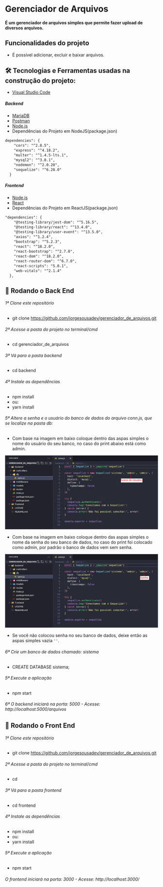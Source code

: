# Gerenciador de Arquivos

#### É um gerenciador de arquivos simples que permite fazer upload de diversos arquivos.

## Funcionalidades do projeto

- É possível adicionar, excluir e baixar arquivos.

## 🛠 Tecnologias e Ferramentas usadas na construção do projeto:

- [Visual Studio Code](https://code.visualstudio.com/)

##### Backend
- [MariaDB](https://mariadb.org/)
- [Postman](https://www.postman.com/)
- [Node.js](https://nodejs.org/en/)
- Dependências do Projeto em NodeJS(package.json)  

```
dependencies": {
    "cors": "^2.8.5",
    "express": "^4.18.2",
    "multer": "^1.4.5-lts.1",
    "mysql2": "^3.0.1",
    "nodemon": "^2.0.20",
    "sequelize": "^6.28.0"
  }
```

##### Frontend
- [Node.js](https://nodejs.org/en/)
- [React](https://pt-br.reactjs.org/)
- Dependências do Projeto em ReactJS(package.json)  
```
"dependencies": {
    "@testing-library/jest-dom": "^5.16.5",
    "@testing-library/react": "^13.4.0",
    "@testing-library/user-event": "^13.5.0",
    "axios": "^1.2.4",
    "bootstrap": "^5.2.3",
    "react": "^18.2.0",
    "react-bootstrap": "^2.7.0",
    "react-dom": "^18.2.0",
    "react-router-dom": "^6.7.0",
    "react-scripts": "5.0.1",
    "web-vitals": "^2.1.4"
  },
```
## 🎲 Rodando o Back End 

###### 1ª Clone este repositório
* git clone https://github.com/jorgesousadev/gerenciador_de_arquivos.git

###### 2ª Acesse a pasta do projeto no terminal/cmd
* cd gerenciador_de_arquivos

###### 3ª Vá para a pasta backend
* cd backend

###### 4ª Instale as dependências
* npm install
* ou:
* yarn install

###### 5ª Altere a senha e o usuário do banco de dados do arquivo conn.js, que se localize na pasta db:

* Com base na imagem em baixo coloque dentro das aspas simples o nome do usuário do seu banco, no caso do print abaixo está como admin.

![](/Screenshot/print.png)

* Com base na imagem em baixo coloque dentro das aspas simples o nome da senha do seu banco de dados, no caso do print foi colocado como admin, por padrão o banco de dados vem sem senha.

![](/Screenshot/print2.png)

* Se você não colocou senha no seu banco de dados, deixe então as aspas simples vazia ```''```.

###### 6ª Crie um banco de dados chamado: sistema
* CREATE DATABASE sistema;

###### 5ª Execute a aplicação 
* npm start

###### 6ª O backend iniciará na porta: 5000 - Acesse: http://localhost:5000/arquivos

## 🎲 Rodando o Front End 

###### 1ª Clone este repositório
* git clone https://github.com/jorgesousadev/gerenciador_de_arquivos.git

###### 2ª Acesse a pasta do projeto no terminal/cmd
* cd 
###### 3ª Vá para a pasta frontend
* cd frontend

###### 4ª Instale as dependências
* npm install
* ou:
* yarn install

###### 5ª Execute a aplicação 
* npm start

###### O frontend iniciará na porta: 3000 - Acesse: http://localhost:3000/


